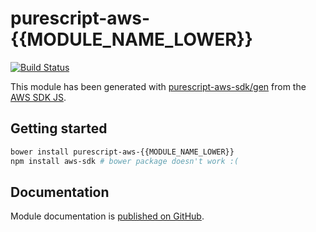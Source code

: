 # purescript-aws-{{MODULE_NAME_LOWER}}

[![Build Status](https://app.wercker.com/status/5909b9e96d1080804b17a28f72f87b6b/s/master)](https://app.wercker.com/project/byKey/5909b9e96d1080804b17a28f72f87b6b)

This module has been generated with [purescript-aws-sdk/gen](https://github.com/purescript-aws-sdk/gen) from the [AWS SDK JS](https://github.com/aws/aws-sdk-js).

## Getting started

```sh
bower install purescript-aws-{{MODULE_NAME_LOWER}}
npm install aws-sdk # bower package doesn't work :(
```

## Documentation

Module documentation is [published on GitHub](https://github.com/purescript-aws-sdk/purescript-aws-{{MODULE_NAME_LOWER}}/tree/master/docs).
